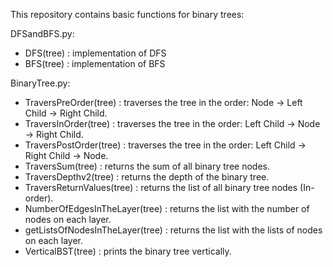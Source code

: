 This repository contains basic functions for binary trees:

DFSandBFS.py:
  - DFS(tree) : implementation of DFS
  - BFS(tree) : implementation of BFS

BinaryTree.py:
  - TraversPreOrder(tree) : traverses the tree in the order: Node → Left Child → Right Child.
  - TraversInOrder(tree) : traverses the tree in the order: Left Child → Node → Right Child.
  - TraversPostOrder(tree) : traverses the tree in the order: Left Child → Right Child → Node.
  - TraversSum(tree) : returns the sum of all binary tree nodes.
  - TraversDepthv2(tree) : returns the depth of the binary tree. 
  - TraversReturnValues(tree) : returns the list of all binary tree nodes (In-order).
  - NumberOfEdgesInTheLayer(tree) : returns the list with the number of nodes on each layer.
  - getListsOfNodesInTheLayer(tree) : returns the list with the lists of nodes on each layer.
  - VerticalBST(tree) : prints the binary tree vertically. 
